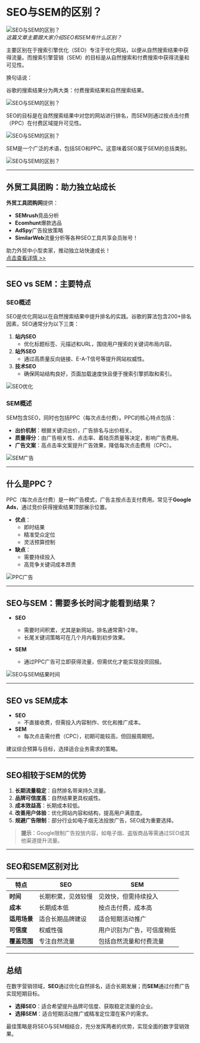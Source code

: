 # SEO与SEM的区别？  

![SEO与SEM的区别？](https://img.amz123.com/editor-upload/202309/1694166273927.png)  
*这篇文章主要跟大家介绍SEO和SEM有什么区别？*  

主要区别在于搜索引擎优化（SEO）专注于优化网站，以便从自然搜索结果中获得流量。而搜索引擎营销（SEM）的目标是从自然搜索和付费搜索中获得流量和可见性。  

换句话说：  

谷歌的搜索结果分为两大类：付费搜索结果和自然搜索结果。  

![SEO与SEM的区别？](https://img.amz123.com/editor-upload/202309/1694166273399.jpeg)  

SEO的目标是在自然搜索结果中对您的网站进行排名，而SEM则通过按点击付费（PPC）在付费区域提升可见性。  

![SEO与SEM的区别？](https://img.amz123.com/editor-upload/202309/1694166273550.jpeg)  

SEM是一个广泛的术语，包括SEO和PPC。这意味着SEO属于SEM的总括类别。  

![SEO与SEM的区别？](https://img.amz123.com/editor-upload/202309/1694166273700.jpeg)  

---

## 外贸工具团购：助力独立站成长  
**外贸工具团购网**提供：  
- **SEMrush**竞品分析  
- **Ecomhunt**爆款选品  
- **AdSpy**广告投放策略  
- **SimilarWeb**流量分析等各种SEO工具共享会员账号！  

助力外贸中小型卖家，推动独立站快速成长！  
[点击查看详情 >>](https://bit.ly/waimao518)  

---

## SEO vs SEM：主要特点  

### SEO概述  
SEO是优化网站以在自然搜索结果中提升排名的实践。谷歌的算法包含200+排名因素，SEO通常分为以下三类：  

1. **站内SEO**  
   - 优化标题标签、元描述和URL，围绕用户搜索的关键词布局内容。  
2. **站外SEO**  
   - 通过高质量反向链接、E-A-T信号等提升网站权威性。  
3. **技术SEO**  
   - 确保网站结构良好，页面加载速度快且便于搜索引擎抓取和索引。  

![SEO优化](https://img.amz123.com/editor-upload/202309/1694166273378.jpeg)  

### SEM概述  
SEM包含SEO，同时也包括PPC（每次点击付费）。PPC的核心特点包括：  

- **出价机制**：根据关键词出价，广告排名与出价相关。  
- **质量得分**：由广告相关性、点击率、着陆页质量等决定，影响广告费用。  
- **广告文案**：高点击率文案提升广告效果，降低每次点击费用（CPC）。  

![SEM广告](https://img.amz123.com/editor-upload/202309/1694166273677.jpeg)  

---

## 什么是PPC？  

PPC（每次点击付费）是一种广告模式，广告主按点击支付费用。常见于**Google Ads**，通过竞价获得搜索结果顶部展示位置。  

- **优点**：  
  - 即时结果  
  - 精准受众定位  
  - 灵活预算控制  
- **缺点**：  
  - 需要持续投入  
  - 高竞争关键词成本昂贵  

![PPC广告](https://img.amz123.com/editor-upload/202309/1694166273791.png)  

---

## SEO与SEM：需要多长时间才能看到结果？  

- **SEO**  
  - 需要时间积累，尤其是新网站，排名通常需1-2年。  
  - 长尾关键词策略可在几个月内看到初步效果。  

- **SEM**  
  - 通过PPC广告可立即获得流量，但需优化才能实现投资回报。  

![SEO与SEM结果时间](https://img.amz123.com/editor-upload/202309/1694166273791.jpeg)  

---

## SEO vs SEM成本  

- **SEO**  
  - 不直接收费，但需投入内容制作、优化和推广成本。  
- **SEM**  
  - 每次点击需付费（CPC），初期可能较高，但回报周期短。  

建议综合预算与目标，选择适合业务需求的策略。  

---

## SEO相较于SEM的优势  

1. **长期流量稳定**：自然排名带来持久流量。  
2. **品牌可信度高**：自然结果更具权威性。  
3. **成本效益高**：长期成本较低。  
4. **改善用户体验**：优化网站内容和结构，提高用户满意度。  
5. **规避广告限制**：部分行业如电子烟无法投放广告，SEO成为重要选择。  

> **提示**：Google限制广告投放内容，如电子烟、盗版商品等需通过SEO或其他渠道提升流量。  

---

## SEO和SEM区别对比  

| 特点              | SEO                           | SEM                               |  
|-------------------|-------------------------------|-----------------------------------|  
| **时间**          | 长期积累，见效较慢            | 见效快，但需持续投入             |  
| **成本**          | 长期成本低                    | 按点击付费，成本高               |  
| **适用场景**      | 适合长期品牌建设              | 适合短期活动推广                 |  
| **可信度**        | 权威性强                      | 用户识别为广告，可信度稍低       |  
| **覆盖范围**      | 专注自然流量                  | 包括自然流量和付费流量           |  

---

## 总结  

在数字营销领域，**SEO**通过优化自然排名，适合长期发展；而**SEM**通过付费广告实现短期目标。  

- **选择SEO**：适合希望提升品牌可信度、获取稳定流量的企业。  
- **选择SEM**：适合短期活动推广或精准定位潜在客户的需求。  

最佳策略是将SEO与SEM相结合，充分发挥两者的优势，实现全面的数字营销效果。  
